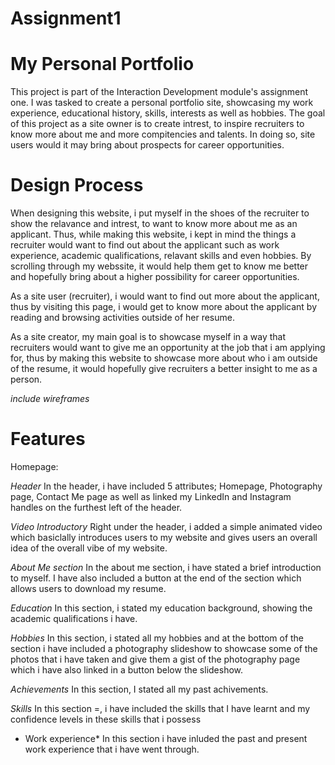 # Assignment1

# My Personal Portfolio
This project is part of the Interaction Development module's assignment one. I was tasked to create a personal portfolio site, showcasing my work experience, educational history, skills, interests as well as hobbies. 
The goal of this project as a site owner is to create intrest, to inspire recruiters to know more about me and more compitencies and talents. In doing so, site users would it may bring about prospects for career opportunities. 


# Design Process
When designing this website, i put myself in the shoes of the recruiter to show the relavance and intrest, to want to know more about me as an applicant. Thus, while making this website, i kept in mind the things a recruiter would want to find out about the applicant such as work experience, academic qualifications, relavant skills and even hobbies. By scrolling through my webssite, it would help them get to know me better and hopefully bring about a higher possibility for career opportunities. 

As a site user (recruiter), i would want to find out more about the applicant, thus by visiting this page, i would get to know more about the applicant by reading and browsing activities outside of her resume. 

As a site creator, my main goal is to showcase myself in a way that recruiters would want to give me an opportunity at the job that i am applying for, thus by making this website to showcase more about who i am outside of the resume, it would hopefully give recruiters a better insight to me as a person. 

*include wireframes* 
# Features
Homepage: 

*Header* 
In the header, i have included 5 attributes; Homepage, Photography page, Contact Me page as well as linked my LinkedIn and Instagram handles on the furthest left of the header. 

*Video Introductory* 
Right under the header, i added a simple animated video which basiclally introduces users to my website and gives users an overall idea of the overall vibe of my website. 

*About Me section* 
In the about me section, i have stated a brief introduction to myself. I have also included a button at the end of the section which allows users to download my resume. 

*Education* 
In this section, i stated my education background, showing the academic qualifications i have. 

*Hobbies* 
In this section, i stated all my hobbies and at the bottom of the section i have included a photography slideshow to showcase some of the photos that i have taken and give them a gist of the photography page which i have also linked in a button below the slideshow. 

*Achievements* 
In this section, I stated all my past achivements. 

*Skills* 
In this section =, i have included the skills that I have learnt and my confidence levels in these skills that i possess 

* Work experience* 
In this section i have inluded the past and present work experience that i have went through. 
